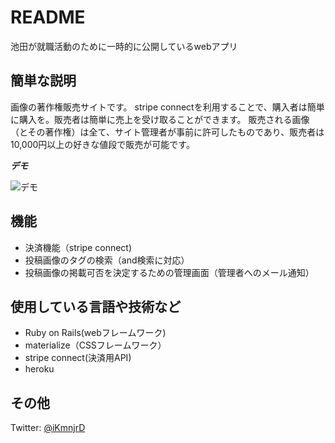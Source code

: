 # README
池田が就職活動のために一時的に公開しているwebアプリ


## 簡単な説明
画像の著作権販売サイトです。
stripe connectを利用することで、購入者は簡単に購入を。販売者は簡単に売上を受け取ることができます。
販売される画像（とその著作権）は全て、サイト管理者が事前に許可したものであり、販売者は10,000円以上の好きな値段で販売が可能です。

 
***デモ***
 
![デモ](https://image-url.gif)
 
## 機能
- 決済機能（stripe connect)
- 投稿画像のタグの検索（and検索に対応）
- 投稿画像の掲載可否を決定するための管理画面（管理者へのメール通知）


## 使用している言語や技術など

- Ruby on Rails(webフレームワーク)
- materialize（CSSフレームワーク）
- stripe connect(決済用API)
- heroku

 
## その他
  
Twitter: [@iKmnjrD](https://twitter.com/iKmnrjd) 
